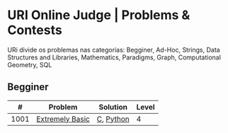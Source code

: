 # URI Online Judge | Problems & Contests

URi divide os problemas nas categorias: Begginer, Ad-Hoc, Strings, Data Structures and Libraries, Mathematics, Paradigms, Graph, Computational Geometry, SQL

## Begginer

| # | Problem | Solution | Level |
| - | ----- | -------- | ---------- |
| 1001 | [Extremely Basic](https://www.urionlinejudge.com.br/judge/en/problems/view/1001) | [C](/begginer/1001.c), [Python](/begginer/1001.py) | 4 |
